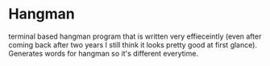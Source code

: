 # Hangman

terminal based hangman program that is written very effieceintly (even after coming back after two years I still think it looks pretty good at first glance). Generates words for hangman so it's different everytime.  

